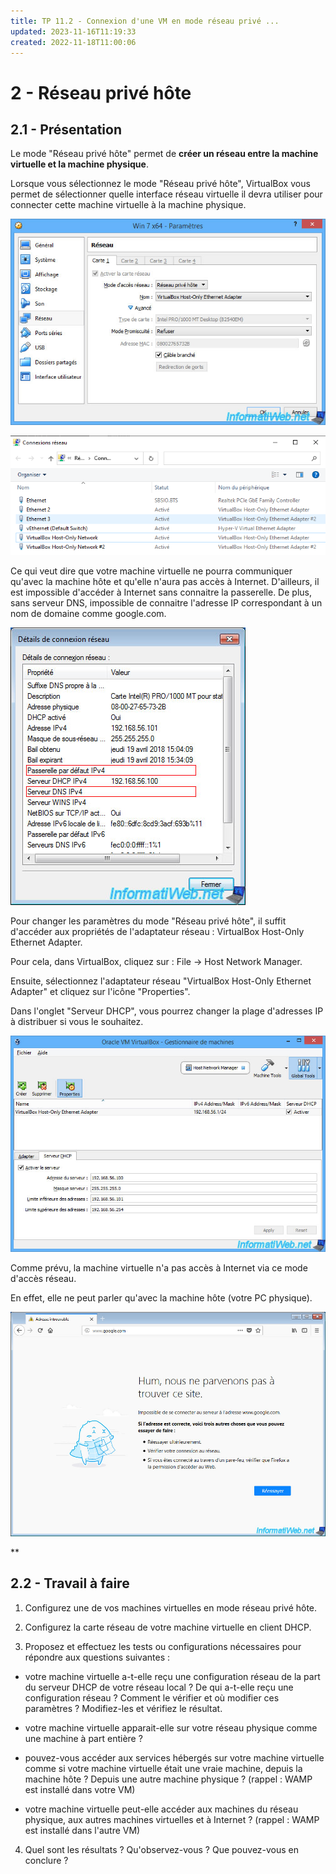 ```yaml
---
title: TP 11.2 - Connexion d'une VM en mode réseau privé ...
updated: 2023-11-16T11:19:33
created: 2022-11-18T11:00:06
---
```


# 2 - Réseau privé hôte

## 2.1 - Présentation

Le mode "Réseau privé hôte" permet de **créer un réseau entre la machine virtuelle et la machine physique**.

Lorsque vous sélectionnez le mode "Réseau privé hôte", VirtualBox vous permet de sélectionner quelle interface réseau virtuelle il devra utiliser pour connecter cette machine virtuelle à la machine physique.

![image1](resources/63764ff6717d49adba2083afc49ffd1a.jpg)

![image2](resources/a81cc7f4948e424ea21f6d26e5faa886.png)

Ce qui veut dire que votre machine virtuelle ne pourra communiquer qu'avec la machine hôte et qu'elle n'aura pas accès à Internet. D'ailleurs, il est impossible d'accéder à Internet sans connaitre la passerelle. De plus, sans serveur DNS, impossible de connaitre l'adresse IP correspondant à un nom de domaine comme google.com.

![image3](resources/f778ed5e9b9b4dd4b88f0e296eb01760.jpg)

Pour changer les paramètres du mode "Réseau privé hôte", il suffit d'accéder aux propriétés de l'adaptateur réseau : VirtualBox Host-Only Ethernet Adapter.

Pour cela, dans VirtualBox, cliquez sur : File -\> Host Network Manager.

Ensuite, sélectionnez l'adaptateur réseau "VirtualBox Host-Only Ethernet Adapter" et cliquez sur l'icône "Properties".

Dans l'onglet "Serveur DHCP", vous pourrez changer la plage d'adresses IP à distribuer si vous le souhaitez.

![image4](resources/e762990a0df9407bb8de70fd1dbf40aa.jpg)

Comme prévu, la machine virtuelle n'a pas accès à Internet via ce mode d'accès réseau.

En effet, elle ne peut parler qu'avec la machine hôte (votre PC physique).

![image5](resources/7e4b1f0629b14b9abf991c2a659d17df.jpg)

**
## 2.2 - Travail à faire

1.  Configurez une de vos machines virtuelles en mode réseau privé hôte.

2.  Configurez la carte réseau de votre machine virtuelle en client DHCP.

3.  Proposez et effectuez les tests ou configurations nécessaires pour répondre aux questions suivantes :

- votre machine virtuelle a-t-elle reçu une configuration réseau de la part du serveur DHCP de votre réseau local ? De qui a-t-elle reçu une configuration réseau ? Comment le vérifier et où modifier ces paramètres ? Modifiez-les et vérifiez le résultat.

- votre machine virtuelle apparait-elle sur votre réseau physique comme une machine à part entière ?
- pouvez-vous accéder aux services hébergés sur votre machine virtuelle comme si votre machine virtuelle était une vraie machine, depuis la machine hôte ? Depuis une autre machine physique ? (rappel : WAMP est installé dans votre VM)
- votre machine virtuelle peut-elle accéder aux machines du réseau physique, aux autres machines virtuelles et à Internet ? (rappel : WAMP est installé dans l'autre VM)

4.  Quel sont les résultats ? Qu'observez-vous ? Que pouvez-vous en conclure ?

